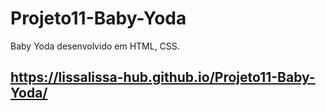 # Projeto11-Baby-Yoda
Baby Yoda desenvolvido em HTML, CSS.

## https://lissalissa-hub.github.io/Projeto11-Baby-Yoda/

